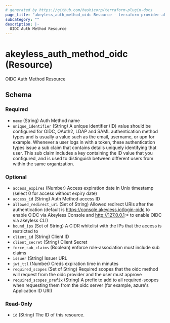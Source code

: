 ```yaml
---
# generated by https://github.com/hashicorp/terraform-plugin-docs
page_title: "akeyless_auth_method_oidc Resource - terraform-provider-akeyless"
subcategory: ""
description: |-
  OIDC Auth Method Resource
---
```


# akeyless_auth_method_oidc (Resource)

OIDC Auth Method Resource



<!-- schema generated by tfplugindocs -->
## Schema

### Required

- `name` (String) Auth Method name
- `unique_identifier` (String) A unique identifier (ID) value should be configured for OIDC, OAuth2, LDAP and SAML authentication method types and is usually a value such as the email, username, or upn for example. Whenever a user logs in with a token, these authentication types issue a sub claim that contains details uniquely identifying that user. This sub claim includes a key containing the ID value that you configured, and is used to distinguish between different users from within the same organization.

### Optional

- `access_expires` (Number) Access expiration date in Unix timestamp (select 0 for access without expiry date)
- `access_id` (String) Auth Method access ID
- `allowed_redirect_uri` (Set of String) Allowed redirect URIs after the authentication (default is https://console.akeyless.io/login-oidc to enable OIDC via Akeyless Console and  http://127.0.0.1:* to enable OIDC via akeyless CLI)
- `bound_ips` (Set of String) A CIDR whitelist with the IPs that the access is restricted to
- `client_id` (String) Client ID
- `client_secret` (String) Client Secret
- `force_sub_claims` (Boolean) enforce role-association must include sub claims
- `issuer` (String) Issuer URL
- `jwt_ttl` (Number) Creds expiration time in minutes
- `required_scopes` (Set of String) Required scopes that the oidc method will request from the oidc provider and the user must approve
- `required_scopes_prefix` (String) A prefix to add to all required-scopes when requesting them from the oidc server (for example, azure's Application ID URI)

### Read-Only

- `id` (String) The ID of this resource.


